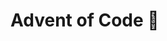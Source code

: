 # Advent of Code :christmas_tree:
<!-- 
![](https://img.shields.io/badge/total%20stars-108-yellow)
![](https://img.shields.io/github/repo-size/lbreede/advent-of-code?logo=GitHub)
[![Code style: black](https://img.shields.io/badge/code%20style-black-000000.svg)](https://github.com/psf/black) -->
